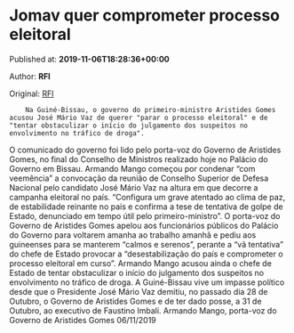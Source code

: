 
# Jomav quer comprometer processo eleitoral

Published at: **2019-11-06T18:28:36+00:00**

Author: **RFI**

Original: [RFI](http://pt.rfi.fr/guin%C3%A9-bissau/20191106-jomav-quer-comprometer-processo-eleitoral)


        Na Guiné-Bissau, o governo do primeiro-ministro Aristides Gomes acusou José Mário Vaz de querer "parar o processo eleitoral" e de "tentar obstaculizar o início do julgamento dos suspeitos no envolvimento no tráfico de droga".
      
O comunicado do governo foi lido pelo porta-voz do Governo de Aristides Gomes, no final do Conselho de Ministros realizado hoje no Palácio do Governo em Bissau.
Armando Mango começou por condenar “com veemência” a convocação da reunião de Conselho Superior de Defesa Nacional pelo candidato José Mário Vaz na altura em que decorre a campanha eleitoral no país.
“Configura um grave atentado ao clima de paz, de estabilidade reinante no país e confirma a tese de tentativa de golpe de Estado, denunciado em tempo útil pelo primeiro-ministro”.
O porta-voz do Governo de Aristides Gomes apelou aos funcionários públicos do Palácio do Governo para voltarem amanha ao trabalho amanhã e pediu aos guineenses para se manterem “calmos e serenos”, perante a “vã tentativa” do chefe de Estado provocar a “desestabilização do país e comprometer o processo eleitoral em curso”.
Armando Mango acusou ainda o chefe de Estado de tentar obstaculizar o início do julgamento dos suspeitos no envolvimento no tráfico de droga.
A Guiné-Bissau vive um impasse político desde que o Presidente José Mário Vaz demitiu, no passado dia 28 de Outubro, o Governo de Aristides Gomes e de ter dado posse, a 31 de Outubro, ao executivo de Faustino Imbali.
Armando Mango, porta-voz do Governo de Aristides Gomes 06/11/2019
